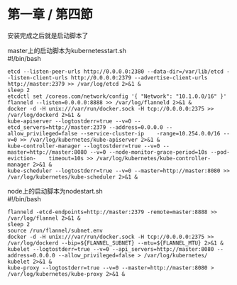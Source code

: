 # 第一章 / 第四節
安装完成之后就是启动脚本了

master上的启动脚本为kubernetesstart.sh  
    #!/bin/bash
    
    etcd --listen-peer-urls http://0.0.0.0:2380 --data-dir=/var/lib/etcd --listen-client-urls http://0.0.0.0:2379 --advertise-client-urls     http://master:2379 >> /var/log/etcd 2>&1 &
    sleep 2
    etcdctl set /coreos.com/network/config '{ "Network": "10.1.0.0/16" }'
    flanneld --listen=0.0.0.0:8888 >> /var/log/flanneld 2>&1 &
    docker -d -H unix:///var/run/docker.sock -H tcp://0.0.0.0:2375 >> /var/log/dockerd 2>&1 &
    kube-apiserver --logtostderr=true --v=0 --etcd_servers=http://master:2379 --address=0.0.0.0 --allow_privileged=false --service-cluster-ip    -range=10.254.0.0/16 --v=0 >> /var/log/kubernetes/kube-apiserver 2>&1 &
    kube-controller-manager --logtostderr=true --v=0 --master=http://master:8080 --v=0 --node-monitor-grace-period=10s --pod-eviction-    timeout=10s >> /var/log/kubernetes/kube-controller-manager 2>&1 &
    kube-scheduler --logtostderr=true --v=0 --master=http://master:8080 >> /var/log/kubernetes/kube-scheduler 2>&1 &



node上的启动脚本为nodestart.sh  
    #!/bin/bash
    
    flanneld -etcd-endpoints=http://master:2379 -remote=master:8888 >> /var/log/flannel 2>&1 &
    sleep 2
    source /run/flannel/subnet.env
    docker -d -H unix:///var/run/docker.sock -H tcp://0.0.0.0:2375 >> /var/log/dockerd --bip=${FLANNEL_SUBNET} --mtu=${FLANNEL_MTU} 2>&1 &
    kubelet --logtostderr=true --v=0 --api_servers=http://master:8080 --address=0.0.0.0 --allow_privileged=false > /var/log/kubernetes/    kubelet 2>&1 &
    kube-proxy --logtostderr=true --v=0 --master=http://master:8080 > /var/log/kubernetes/kube-proxy 2>&1 &
